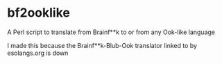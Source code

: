 # bf2ooklike
A Perl script to translate from Brainf\*\*k to or from any Ook-like language

I made this because the Brainf\*\*k-Blub-Ook translator linked to by esolangs.org is down
